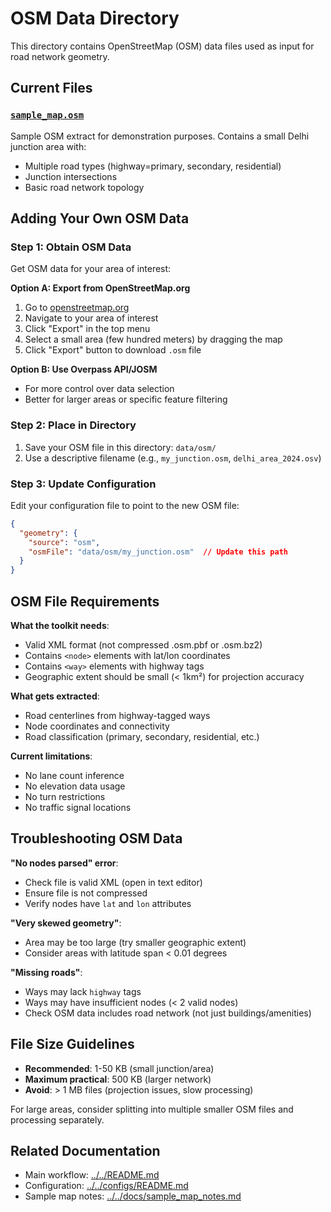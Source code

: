 # OSM Data Directory

This directory contains OpenStreetMap (OSM) data files used as input for road network geometry.

## Current Files

### [`sample_map.osm`](./sample_map.osm)
Sample OSM extract for demonstration purposes. Contains a small Delhi junction area with:
- Multiple road types (highway=primary, secondary, residential)
- Junction intersections
- Basic road network topology

## Adding Your Own OSM Data

### Step 1: Obtain OSM Data
Get OSM data for your area of interest:

**Option A: Export from OpenStreetMap.org**
1. Go to [openstreetmap.org](https://www.openstreetmap.org)
2. Navigate to your area of interest
3. Click "Export" in the top menu
4. Select a small area (few hundred meters) by dragging the map
5. Click "Export" button to download `.osm` file

**Option B: Use Overpass API/JOSM**
- For more control over data selection
- Better for larger areas or specific feature filtering

### Step 2: Place in Directory
1. Save your OSM file in this directory: `data/osm/`
2. Use a descriptive filename (e.g., `my_junction.osm`, `delhi_area_2024.osv`)

### Step 3: Update Configuration
Edit your configuration file to point to the new OSM file:
```json
{
  "geometry": {
    "source": "osm",
    "osmFile": "data/osm/my_junction.osm"  // Update this path
  }
}
```

## OSM File Requirements

**What the toolkit needs**:
- Valid XML format (not compressed .osm.pbf or .osm.bz2)
- Contains `<node>` elements with lat/lon coordinates
- Contains `<way>` elements with highway tags
- Geographic extent should be small (< 1km²) for projection accuracy

**What gets extracted**:
- Road centerlines from highway-tagged ways
- Node coordinates and connectivity
- Road classification (primary, secondary, residential, etc.)

**Current limitations**:
- No lane count inference
- No elevation data usage
- No turn restrictions
- No traffic signal locations

## Troubleshooting OSM Data

**"No nodes parsed" error**:
- Check file is valid XML (open in text editor)
- Ensure file is not compressed
- Verify nodes have `lat` and `lon` attributes

**"Very skewed geometry"**:
- Area may be too large (try smaller geographic extent)
- Consider areas with latitude span < 0.01 degrees

**"Missing roads"**:
- Ways may lack `highway` tags
- Ways may have insufficient nodes (< 2 valid nodes)
- Check OSM data includes road network (not just buildings/amenities)

## File Size Guidelines

- **Recommended**: 1-50 KB (small junction/area)
- **Maximum practical**: 500 KB (larger network)
- **Avoid**: > 1 MB files (projection issues, slow processing)

For large areas, consider splitting into multiple smaller OSM files and processing separately.

## Related Documentation

- Main workflow: [../../README.md](../../README.md#using--swapping-an-osm-file)
- Configuration: [../../configs/README.md](../../configs/README.md)
- Sample map notes: [../../docs/sample_map_notes.md](../../docs/sample_map_notes.md)